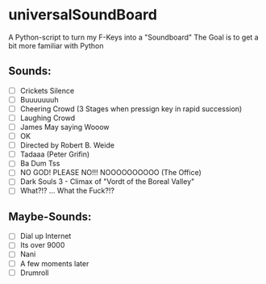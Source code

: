 # universalSoundBoard
A Python-script to turn my F-Keys into a "Soundboard"
The Goal is to get a bit more familiar with Python

## Sounds:
- [ ] Crickets Silence
- [ ] Buuuuuuuh
- [ ] Cheering Crowd (3 Stages when pressign key in rapid succession)
- [ ] Laughing Crowd
- [ ] James May saying Wooow
- [ ] OK
- [ ] Directed by Robert B. Weide
- [ ] Tadaaa (Peter Grifin)
- [ ] Ba Dum Tss
- [ ] NO GOD! PLEASE NO!!! NOOOOOOOOOO (The Office)
- [ ] Dark Souls 3 - Climax of "Vordt of the Boreal Valley"
- [ ] What?!? ... What the Fuck?!?

## Maybe-Sounds:
- [ ] Dial up Internet
- [ ] Its over 9000
- [ ] Nani
- [ ] A few moments later
- [ ] Drumroll
